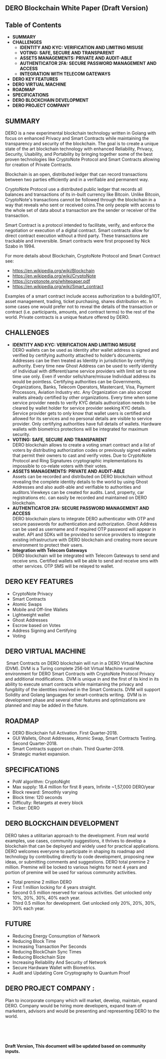 ## DERO Blockchain White Paper (Draft Version)

## Table of Contents
* **SUMMARY**
* **CHALLENGES**
  * **IDENTITY AND KYC: VERIFICATION AND LIMITING MISUSE**
  * **VOTING: SAFE, SECURE AND TRANSPARENT** 
  * **ASSETS MANAGEMENTS: PRIVATE AND AUDIT-ABLE**
  * **AUTHENTICATOR 2FA: SECURE PASSWORD MANAGEMENT AND ACCESS**
  * **INTEGRATION WITH TELECOM GATEWAYS**
* **DERO KEY FEATURES**
* **DERO VIRTUAL MACHINE**
* **ROADMAP**
* **SPECIFICATIONS**
* **DERO BLOCKCHAIN DEVELOPMENT**
* **DERO PROJECT COMPANY**

## SUMMARY

  DERO is a new experimental blockchain technology written in Golang with focus on enhanced Privacy and Smart Contracts while maintaining the transparency and security of the blockchain. The goal is to create a unique state of the art blockchain technology with enhanced Reliability, Privacy, Security, Usability, and Portability by bringing together some of the best proven technologies like CryptoNote Protocol and Smart Contracts allowing for creation of Private Contracts.

  Blockchain is an open, distributed ledger that can record transactions between two parties efficiently and in a verifiable and permanent way.

  CryptoNote Protocol use a distributed public ledger that records all balances and transactions of its in-built currency like Bitcoin. Unlike Bitcoin, CryptoNote's transactions cannot be followed through the blockchain in a way that reveals who sent or received coins.The only people with access to the whole set of data about a transaction are the sender or receiver of the transaction.

  Smart Contract is a protocol intended to facilitate, verify, and enforce the negotiation or execution of a digital contract. Smart contracts allow for direct contract execution without a third party. These transactions are trackable and irreversible. Smart contracts were first proposed by Nick Szabo in 1994.

  For more details about Blockchain, CryptoNote Protocol and Smart Contract see:
  * https://en.wikipedia.org/wiki/Blockchain
  * https://en.wikipedia.org/wiki/CryptoNote
  * https://cryptonote.org/whitepaper.pdf
  * https://en.wikipedia.org/wiki/Smart_contract


Examples of a smart contract include access authorization to a building/IOT, asset management, trading, ticket purchasing, shares distribution etc. In some cases one would prefer not to reveal the details of the transaction or contract (i.e. participants, amounts, and contract terms) to the rest of the world.
Private contracts is a unique feature offered by DERO.

## CHALLENGES
* **IDENTITY AND KYC: VERIFICATION AND LIMITING MISUSE**\
    DERO wallets can be used as Identity after wallet address is signed and verified by certifying authority attached to holder’s documents. Addresses can be then treated as Identity in jurisdiction by certifying authority. Every time new Ghost Address can be used to verify identity of Individual with different/same service providers with limit set to one time use only. Even if vendor sells/share/misuse Individual address its would be pointless. Certifying authorities can be Governments, Organizations, Banks, Telecom Operators, Mastercard, Visa, Payment Processors, Aviation Industry etc. Any Organization can also accept wallets already certified by other organizations. Every time when some service provider needs to verify KYC details authorization needs to be cleared by wallet holder for service provider seeking KYC details. Service provider gets to only know that wallet users is certified and allowed for its services and no personal details are visible to service provider. Only certifying authorities have full details of wallets. Hardware wallets with biometrics protections will be integrated for maximum security.
* **VOTING: SAFE, SECURE AND TRANSPARENT**\
    DERO blockchain allows to create a voting smart contract and a list of voters by distributing authorization codes or previously signed wallets that permit their owners  to cast and verify votes.
      Due to CryptoNote Protocol and Ring Signatures cryptographic implementations its impossible to co-relate voters with their votes. 
* **ASSETS MANAGEMENTS: PRIVATE AND AUDIT-ABLE** \
    Assets can be recorded and distributed on DERO blockchain without revealing the complete identity details to the world by using Ghost Addresses and also audit-able and verifiable to authorities and auditors.Viewkeys can be created for audits. Land, property, car registrations etc. can easily be recorded and maintained on DERO blockchain. 
* **AUTHENTICATOR 2FA: SECURE PASSWORD MANAGEMENT AND ACCESS**\
	  DERO blockchain plans to integrate DERO authenticator with OTP and secure passwords for authentication and authorization. Ghost Address can be used as username and if required OTP password will appear in wallet. API and SDKs will be provided to service providers to integrate existing infrastructure with DERO blockchain and creating more secure environment to protect their users.
* **Integration with Telecom Gateways**\
  	DERO blockchain will be integrated with Telecom Gateways to send and receive sms.
Certified wallets will be able to send and receive sms with other services. OTP SMS will be relayed to wallet.

## DERO KEY FEATURES

- CryptoNote Privacy 
- Smart Contracts
- Atomic Swaps
- Mobile and Off-line Wallets
- Lightweight wallet
- Ghost Addresses
- Escrow based on Votes
- Address Signing and Certifying 
- Voting

## DERO VIRTUAL MACHINE

​    Smart Contracts on DERO blockchain will run in a DERO Virtual Machine (DVM). DVM is a Turing complete 256-bit Virtual Machine runtime environment for DERO Smart Contracts with CryptoNote Protocol Privacy and additional modifications.
​    DVM is unique in and the first of its kind in its ability to execute smart contracts while maintaining the privacy and fungiblity of the identities involved in the Smart Contracts. DVM will support Solidity and Golang languages for smart-contracts writing.
​    DVM is in development phase and several other features and optimizations are planned and may be added in the future.

## ROADMAP
* DERO Blockchain full Activation. First Quarter-2018.
* GUI Wallets, Ghost Addresses, Atomic Swap, Smart Contracts Testing. Second Quarter-2018.
* Smart Contracts support on chain. Third Quarter-2018. 
* Strategic market expansion.  

## SPECIFICATIONS
* PoW algorithm: CryptoNight
* Max supply: 18.4 million for first 8 years, Infinite ~1,57,000 DERO/year
* Block reward: Smoothly varying
* Block time: 120 seconds
* Difficulty: Retargets at every block
* Ticker: DERO

## DERO BLOCKCHAIN DEVELOPMENT
   DERO takes a utilitarian approach to the development. From real world examples, use cases, community suggestions, it thrives to develop a blockchain that can be deployed and widely used for practical applications. DERO welcomes everyone to participate in shaping its roadmap and technology by contributing directly to code development, proposing new ideas, or submitting comments and suggestions.
  DERO total premine 2 million. Premine will be locked to various heights for next 4 years and portion of premine will be used for various community activities. 
 * Total premine 2 million DERO
 * First 1 million locking for 4 years straight.
 * Second 0.5 million reserved for various activities. Get unlocked only 10%, 20%, 30%, 40% each year.
 * Third 0.5 million for development. Get unlocked only 20%, 20%, 30%, 30% each year.

## FUTURE
* Reducing Energy Consumption of Network 
* Reducing Block Time
* Increasing Transaction Per Seconds
* Reducing BlockChain Sync Times
* Reducing Blockchain Size
* Increasing Reliability And Security of Network
* Secure Hardware Wallet with Biometrics.
* Audit and Updating Core Cryptography to Quantum Proof

## DERO PROJECT COMPANY :
   Plan to incorporate company which will market, develop, maintain, expand DERO.
Company would be hiring more developers, expand team of marketers, advisors and would be presenting and representing DERO to the world.



​	
​	
​	

**Draft Version, This document will be updated based on community inputs.**

